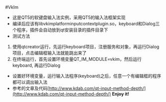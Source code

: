 #VkIm
- 这是QT5的软键盘输入法实例，采用QT5的输入法框架实现
- 编译后应该有libvkimplatforminputcontextplugin.so，keyboard和Dialog三个程序，插件会自动放到qt安装目录的插件目录下
- 测试方法
1. 使用qtcreator运行，先运行keyboard项目，注册服务和对象，再运行Dialog项目，点击编辑框输入法就能跳出来了
2. 在终端运行，首先设置环境变量QT_IM_MODULE=vkim，然后运行keyboard, 再运行Dialog
- 设置好环境变量，运行输入法程序(keyboard)之后，任意一个有编辑框的程序都可以调出输入法
- 参考的文章及代码[http://www.kdab.com/qt-input-method-depth/](http://www.kdab.com/qt-input-method-depth/)
**Enjoy it!**
